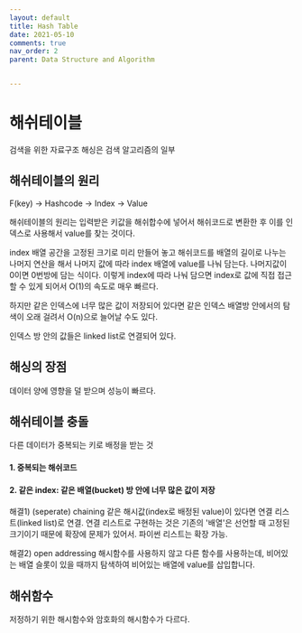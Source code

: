 ```yaml
---
layout: default
title: Hash Table
date: 2021-05-10
comments: true
nav_order: 2
parent: Data Structure and Algorithm


---
```




# 해쉬테이블

검색을 위한 자료구조
해싱은 검색 알고리즘의 일부

## 해쉬테이블의 원리
F(key) -> Hashcode -> Index -> Value

해쉬테이블의 원리는 입력받은 키값을 해쉬합수에 넣어서 해쉬코드로 변환한 후 이를 인덱스로 사용해서 value를 찾는 것이다.

index 배열 공간을 고정된 크기로 미리 만들어 놓고 해쉬코드를 배열의 길이로 나누는 나머지 연산을 해서 나머지 값에 따라 index 배열에 value를 나눠 담는다.
나머지값이 0이면 0번방에 담는 식이다.
이렇게 index에 따라 나눠 담으면 index로 값에 직접 접근할 수 있게 되어서 O(1)의 속도로 매우 빠르다.

하지만 같은 인덱스에 너무 많은 값이 저장되어 있다면 같은 인덱스 배열방 안에서의 탐색이 오래 걸려서 O(n)으로 늘어날 수도 있다.

인덱스 방 안의 값들은 linked list로 연결되어 있다.

## 해싱의 장점
데이터 양에 영향을 덜 받으며 성능이 빠르다.



## 해쉬테이블 충돌
다른 데이터가 중복되는 키로 배정을 받는 것

#### 1. 중복되는 해쉬코드


#### 2. 같은 index: 같은 배열(bucket) 방 안에 너무 많은 값이 저장
해결1) (seperate) chaining
같은 해시값(index로 배정된 value)이 있다면 연결 리스트(linked list)로 연결. 
연결 리스트로 구현하는 것은 기존의 '배열'은 선언할 때 고정된 크기이기 때문에 확장에 문제가 있어서.
파이썬 리스트는 확장 가능.


해결2) open addressing
해시함수를 사용하지 않고 다른 함수를 사용하는데, 비어있는 배열 슬롯이 있을 때까지 탐색하여 비어있는 배열에 value를 삽입합니다.


## 해쉬함수
저정하기 위한 해시함수와 암호화의 해시함수가 다르다.
